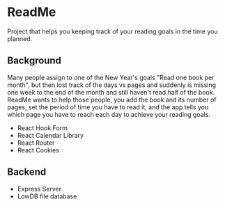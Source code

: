 # ReadMe
Project that helps you keeping track of your reading goals in the time you planned.

## Background
Many people assign to one of the New Year's goals "Read one book per month", but then lost track of the days vs pages and suddenly is missing one week to the end of the month and still haven't read half of the book. ReadMe wants to help those people, you add the book and its number of pages, set the period of time you have to read it, and the app tells you which page you have to reach each day to achieve your reading goals. 

* React Hook Form
* React Calendar Library
* React Router
* React Cookies

## Backend
* Express Server 
* LowDB file database 
